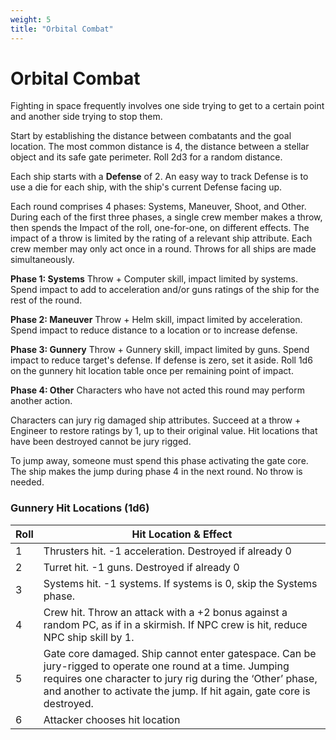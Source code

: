 ```yaml
---
weight: 5
title: "Orbital Combat"
---
```


# Orbital Combat
Fighting in space frequently involves one side trying to get to a certain point and another side trying to stop them.

Start by establishing the distance between combatants and the goal location. The most common distance is 4, the distance between a stellar object and its safe gate perimeter. Roll 2d3 for a random distance.

Each ship starts with a **Defense** of 2. An easy way to track Defense is to use a die for each ship, with the ship's current Defense facing up.

Each round comprises 4 phases: Systems, Maneuver, Shoot, and Other. During each of the first three phases, a single crew member makes a throw, then spends the Impact of the roll, one-for-one, on different effects. The impact of a throw is limited by the rating of a relevant ship attribute. Each crew member may only act once in a round. Throws for all ships are made simultaneously.

**Phase 1: Systems**
Throw + Computer skill, impact limited by systems. Spend impact to add to acceleration and/or guns ratings of the ship for the rest of the round.

**Phase 2: Maneuver**
Throw + Helm skill, impact limited by acceleration. Spend impact to reduce distance to a location or to increase defense.

**Phase 3: Gunnery**
Throw + Gunnery skill, impact limited by guns. Spend impact to reduce target's defense. If defense is zero, set it aside. Roll 1d6 on the gunnery hit location table once per remaining point of impact.

**Phase 4: Other**
Characters who have not acted this round may perform another action.

Characters can jury rig damaged ship attributes. Succeed at a throw + Engineer to restore ratings by 1, up to their original value. Hit locations that have been destroyed cannot be jury rigged.

To jump away, someone must spend this phase activating the gate core. The ship makes the jump during phase 4 in the next round. No throw is needed.

### Gunnery Hit Locations (1d6)
| Roll | Hit Location & Effect |
|------|-----------------------|
| 1 | Thrusters hit. -1 acceleration. Destroyed if already 0 |
| 2 | Turret hit. -1 guns. Destroyed if already 0 |
| 3 | Systems hit. -1 systems. If systems is 0, skip the Systems phase. |
| 4 | Crew hit. Throw an attack with a +2 bonus against a random PC, as if in a skirmish. If NPC crew is hit, reduce NPC ship skill by 1. |
| 5 | Gate core damaged. Ship cannot enter gatespace. Can be jury-rigged to operate one round at a time. Jumping requires one character to jury rig during the ‘Other’ phase, and another to activate the jump. If hit again, gate core is destroyed. |
| 6 | Attacker chooses hit location |

<div class="page"/>